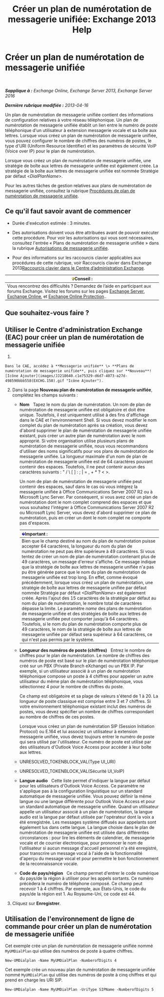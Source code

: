 ﻿---
title: 'Créer un plan de numérotation de messagerie unifiée: Exchange 2013 Help'
TOCTitle: Créer un plan de numérotation de messagerie unifiée
ms:assetid: 963ff2e1-515d-439a-953a-664174e5e283
ms:mtpsurl: https://technet.microsoft.com/fr-fr/library/Bb123819(v=EXCHG.150)
ms:contentKeyID: 50478742
ms.date: 04/24/2018
mtps_version: v=EXCHG.150
f1_keywords:
- Microsoft.Exchange.Management.SnapIn.Esm.Servers.UnifiedMessaging.CreateUMDialPlanWizardForm.CreateUMDialPlanWizardPage
ms.translationtype: HT
---

# Créer un plan de numérotation de messagerie unifiée

 

_**Sapplique à :** Exchange Online, Exchange Server 2013, Exchange Server 2016_

_**Dernière rubrique modifiée :** 2013-04-16_

Un plan de numérotation de messagerie unifiée contient des informations de configuration relatives à votre réseau téléphonique. Un plan de numérotation de messagerie unifiée établit un lien entre le numéro de poste téléphonique d'un utilisateur à extension messagerie vocale et sa boîte aux lettres. Lorsque vous créez un plan de numérotation de messagerie unifiée, vous pouvez configurer le nombre de chiffres des numéros de postes, le type d'URI (Uniform Resource Identifier) et les paramètres de sécurité VoIP (Voice over IP) pour le plan de numérotation.

Lorsque vous créez un plan de numérotation de messagerie unifiée, une stratégie de boîte aux lettres de messagerie unifiée est également créée. La stratégie de la boîte aux lettres de messagerie unifiée est nommée Stratégie par défaut \<*DialPlanName*\>.

Pour les autres tâches de gestion relatives aux plans de numérotation de messagerie unifiée, consultez la rubrique [Procédures de plan de numérotation de messagerie unifiée](um-dial-plan-procedures-exchange-2013-help.md).

## Ce qu'il faut savoir avant de commencer

  - Durée d'exécution estimée : 3 minutes.

  - Des autorisations doivent vous être attribuées avant de pouvoir exécuter cette procédure. Pour voir les autorisations qui vous sont nécessaires, consultez l'entrée « Plans de numérotation de messagerie unifiée » dans la rubrique [Autorisations de messagerie unifiée](unified-messaging-permissions-exchange-2013-help.md).

  - Pour des informations sur les raccourcis clavier applicables aux procédures de cette rubrique, voir Raccourcis clavier dans Exchange 2013[Raccourcis clavier dans le Centre d’administration Exchange](keyboard-shortcuts-in-the-exchange-admin-center-exchange-online-protection-help.md).

<table>
<thead>
<tr class="header">
<th><img src="images/Bb125224.tip(EXCHG.150).gif" title="Conseil" alt="Conseil" />Conseil :</th>
</tr>
</thead>
<tbody>
<tr class="odd">
<td>Vous rencontrez des difficultés ? Demandez de l’aide en participant aux forums Exchange. Visitez les forums sur les pages <a href="https://go.microsoft.com/fwlink/p/?linkid=60612">Exchange Server</a>, <a href="https://go.microsoft.com/fwlink/p/?linkid=267542">Exchange Online</a>, et <a href="https://go.microsoft.com/fwlink/p/?linkid=285351">Exchange Online Protection</a>..</td>
</tr>
</tbody>
</table>


## Que souhaitez-vous faire ?

## Utiliser le Centre d'administration Exchange (EAC) pour créer un plan de numérotation de messagerie unifiée

1.  
    
    Dans le CAE, accédez à **Messagerie unifiée** \> **Plans de numérotation de messagerie unifiée**, puis cliquez sur **Nouveau**![Icône Ajouter](images/JJ218640.c1e75329-d6d7-4073-a27d-498590bbb558(EXCHG.150).gif "Icône Ajouter").

2.  Dans la page **Nouveau plan de numérotation de messagerie unifiée**, complétez les champs suivants :
    
      - **Nom**   Tapez le nom du plan de numérotation. Un nom de plan de numérotation de messagerie unifiée est obligatoire et doit être unique. Toutefois, il est uniquement utilisé à des fins d'affichage dans le CAE et l'environnement Shell. Si vous devez modifier le nom complet du plan de numérotation après sa création, vous devez d'abord supprimer le plan de numérotation de messagerie unifiée existant, puis créer un autre plan de numérotation avec le nom approprié. Si votre organisation utilise plusieurs plans de numérotation de messagerie unifiée, nous vous recommandons d'utiliser des noms significatifs pour vos plans de numérotation de messagerie unifiée. La longueur maximale d'un nom de plan de numérotation de messagerie unifiée est de 64 caractères pouvant contenir des espaces. Toutefois, il ne peut contenir aucun des caractères suivants : " / \\ \[ \] : ; | = , + \* ? \< \>.
        
        Un nom de plan de numérotation de messagerie unifiée peut contenir des espaces, sauf dans le cas où vous intégrez la messagerie unifiée à Office Communications Server 2007 R2 ou à Microsoft Lync Server. Par conséquent, si vous avez créé un plan de numérotation dont le nom complet comprend des espaces et que vous souhaitez l'intégrer à Office Communications Server 2007 R2 ou Microsoft Lync Server, vous devez d'abord supprimer ce plan de numérotation, puis en créer un dont le nom complet ne comporte pas d'espaces.
        
        <table>
        <thead>
        <tr class="header">
        <th><img src="images/JJ159813.important(EXCHG.150).gif" title="Important" alt="Important" />Important :</th>
        </tr>
        </thead>
        <tbody>
        <tr class="odd">
        <td>Bien que le champ destiné au nom du plan de numérotation puisse accepter 64 caractères, la longueur du nom du plan de numérotation ne peut pas être supérieure à 49 caractères. Si vous tentez de créer un nom de plan de numérotation contenant plus de 49 caractères, un message d'erreur s'affiche. Ce message indique que la stratégie de boîte aux lettres de messagerie unifiée n'a pas pu être générée parce que le nom du plan de numérotation de messagerie unifiée est trop long. En effet, comme évoqué précédemment, lorsque vous créez un plan de numérotation, une stratégie de boîte aux lettres de messagerie unifiée par défaut nommée Stratégie par défaut <em>&lt;DialPlanName&gt;</em> est également créée. Après l'ajout des 15 caractères de la stratégie par défaut au nom du plan de numérotation, le nombre total de caractères dépasse la limite. Le paramètre <em>name</em> des plans de numérotation de messagerie unifiée et des stratégies de boîte aux lettres de messagerie unifiée peut comporter jusqu'à 64 caractères. Toutefois, si le nom du plan de numérotation comporte plus de 49 caractères, le nom de la stratégie de boîte aux lettres de messagerie unifiée par défaut sera supérieur à 64 caractères, ce qui n'est pas permis par le système.</td>
        </tr>
        </tbody>
        </table>
    
      - **Longueur des numéros de poste (chiffres)**   Entrez le nombre de chiffres pour le plan de numérotation. Le nombre de chiffres des numéros de poste est basé sur le plan de numérotation téléphonique créé sur un PBX (Private Branch eXchange) ou un PBX IP. Par exemple, si un utilisateur associé à un plan de numérotation téléphonique compose un poste à 4 chiffres pour appeler un autre utilisateur du même plan de numérotation téléphonique, vous sélectionnez 4 pour le nombre de chiffres du poste.
        
        Ce champ est obligatoire et sa plage de valeurs s'étend de 1 à 20. La longueur de poste classique est comprise entre 3 et 7 chiffres. Si votre environnement téléphonique existant inclut des numéros de postes, vous devez spécifier un nombre de chiffres correspondant au nombre de chiffres de ces postes.
        
        Lorsque vous créez un plan de numérotation SIP (Session Initiation Protocol) ou E.164 et lui associez un utilisateur à extension messagerie unifiée, vous devez toujours entrer le numéro de poste qui sera utilisé par l'utilisateur. Ce numéro de poste est utilisé par des utilisateurs d'Outlook Voice Access pour accéder à leur boîte aux lettres.
    
      - UNRESOLVED\_TOKENBLOCK\_VAL(Type UI\_URI)
    
      - UNRESOLVED\_TOKENBLOCK\_VAL(Sécurité UI\_VoIP)
    
      - **Langue audio**   Cette liste permet d'indiquer la langue par défaut pour les utilisateurs d'Outlook Voice Access. Ce paramètre ne s'applique pas à la configuration linguistique sur un standard automatique de messagerie unifiée. Vous pouvez définir la même langue ou une langue différente pour Outlook Voice Access et pour un standard automatique de messagerie unifiée. Quand un utilisateur appelle un utilisateur associé à un plan de numérotation, la langue audio est la langue par défaut utilisée par l'opérateur dont la voix a été enregistrée. Les messages système diffusés aux appelants sont également lus dans cette langue. La langue choisie dans le plan de numérotation de messagerie unifiée est utilisée dans différentes circonstances : pour lire les éléments de calendrier, de messagerie vocale et de courrier électronique, pour prononcer le nom de l'utilisateur si aucun message d'accueil personnel n'a été enregistré, pour transcrire un message vocal à l'aide de la fonctionnalité d'aperçu du message vocal et pour permettre le bon fonctionnement de la reconnaissance vocale.
    
      - **Code de pays/région**   Ce champ permet d'entrer le code numérique du pays/de la région à utiliser pour les appels sortants. Ce numéro précèdera le numéro de téléphone composé. Ce champ peut recevoir 1 à 4 chiffres. Par exemple, aux États-Unis, le code du pays/de la région est 1. Au Royaume-Uni, ce code est 44.

3.  Cliquez sur **Enregistrer**.

## Utilisation de l'environnement de ligne de commande pour créer un plan de numérotation de messagerie unifiée

Cet exemple crée un plan de numérotation de messagerie unifiée nommé `MyUMDialPlan` qui utilise des numéros de poste à quatre chiffres.

    New-UMDialplan -Name MyUMDialPlan -NumberofDigits 4

Cet exemple crée un nouveau plan de numérotation de messagerie unifiée nommé `MyUMDialPlan` qui utilise des numéros de poste à cinq chiffres et qui prend en charge les URI SIP.

    New-UMDialplan -Name MyUMDialPlan -UriType SIPName -NumberofDigits 5


